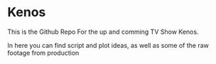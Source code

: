 # Kenos

This is the Github Repo For the up and comming TV Show Kenos.

In here you can find script and plot ideas, as well as some of the raw footage from production
